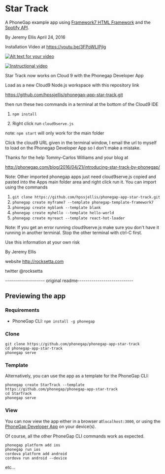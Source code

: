 # Star Track

A PhoneGap example app using [Framework7 HTML Framework](http://framework7.io/) and the [Spotify API](https://developer.spotify.com/web-api/).


By Jeremy Ellis April 24, 2016


Installation Video at https://youtu.be/3FPoWLIPjlg

[![Alt text for your video](http://img.youtube.com/vi/T-D1KVIuvjA/0.jpg)](http://www.youtube.com/watch?v=T-D1KVIuvjA)


[![Instructional video](https://youtu.be/3FPoWLIPjlg/0.jpg)](https://youtu.be/3FPoWLIPjlg)



Star Track now works on Cloud 9 with the Phonegap Developer App



Load as a new Cloud9 Node.js workspace with this repository link

https://github.com/hpssjellis/phonegap-app-star-track.git

then run these two commands in a terminal at the bottom of the Cloud9 IDE

1. ```npm install```


1. Right click run `cloud9serve.js`
 

note: `npm start` will only work for the main folder

Click the cloud9 URL given in the terminal window, I email the url to myself to load on the Phonegap Developer App so I don't make a mistake.

Thanks for the help Tommy-Carlos Williams and your blog at

http://phonegap.com/blog/2016/04/21/introducing-star-track-by-phonegap/




Note: Other imported phonegap apps just need cloud9serve.js copied and pasted into the Apps main folder area and right click run it. You can import using the commands

1. `git clone https://github.com/hpssjellis/phonegap-app-star-track.git`
1. `phonegap create myframe7 --template phonegap-template-framework7`
1. `phonegap create myblank --template blank`
1. `phonegap create myhello --template hello-world`
1. `phonegap create myreact --template react-hot-loader` 


Note: If you get an error running cloud9serve.js make sure you don't have it running in another terminal. Stop the other terminal with ctrl-C first.

Use this information at your own risk

By Jeremy Ellis

website http://rocksetta.com

twitter @rocksetta

















-------------------- original readme----------------------------


## Previewing the app

### Requirements

- PhoneGap CLI: `npm install -g phonegap`

### Clone

```
git clone https://github.com/phonegap/phonegap-app-star-track
cd phonegap-app-star-track
phonegap serve
```

### Template

Alternatively, you can use the app as a template for the PhoneGap CLI:

```
phonegap create StarTrack --template https://github.com/phonegap/phonegap-app-star-track
cd StarTrack
phonegap serve
```

### View

You can now view the app either in a browser at`localhost:3000`, or using the [PhoneGap Developer App](http://app.phonegap.com/) on your device(s).


Of course, all the other PhoneGap CLI commands work as expected.

```
phonegap platform add ios
phonegap run ios
cordova platform add android
cordova run android --device
```

etc...
